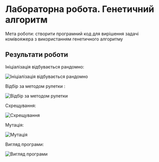 # Лабораторна робота. Генетичний алгоритм

Мета роботи: створити  програмний  код  для вирішення задачі комівояжера з використанням генетичного алгоритму

## Результати роботи

Ініціалізація відбувається рандомно: 

![Ініціалізація відбувається рандомно](https://i.imgur.com/vXAoLOh.png)

Відбір за методом рулетки :

![Відбір за методом рулетки](https://i.imgur.com/N9ewRee.png)

Схрещування:

![Схрещування](https://i.imgur.com/yJMfgwy.png)

Мутація:

![Мутація](https://i.imgur.com/6h5ZQtO.png)

Вигляд програми:

![Вигляд програми](https://i.imgur.com/B5SpMBf.png)

